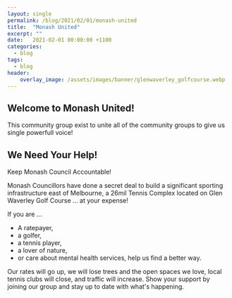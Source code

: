 ```yaml
---
layout: single
permalink: /blog/2021/02/01/monash-united
title:  "Monash United"
excerpt: ""
date:   2021-02-01 00:00:00 +1100
categories:
  - blog
tags:
  - blog
header:
    overlay_image: /assets/images/banner/glenwaverley_golfcourse.webp
---
```


## Welcome to Monash United!

This community group exist to unite all of the community groups to give us single powerfull voice!

## We Need Your Help!

Keep Monash Council Accountable!

Monash Councillors have done a secret deal to build a significant sporting infrastructure east of Melbourne, a 26mil Tennis Complex located on Glen Waverley Golf Course ... at your expense!

If you are ...

* A ratepayer,
* a golfer, 
* a tennis player,
* a lover of nature, 
* or care about mental health services, help us find a better way.

Our rates will go up, we will lose trees and the open spaces we love, local tennis clubs will close, and traffic will increase.
Show your support by joining our group and stay up to date with what's happening.
